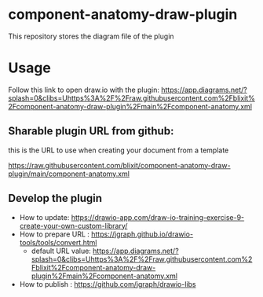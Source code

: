 # component-anatomy-draw-plugin

This repository stores the diagram file of the plugin

# Usage

Follow this link to open draw.io with the plugin: https://app.diagrams.net/?splash=0&clibs=Uhttps%3A%2F%2Fraw.githubusercontent.com%2Fblixit%2Fcomponent-anatomy-draw-plugin%2Fmain%2Fcomponent-anatomy.xml

## Sharable plugin URL from github:

this is the URL to use when creating your document from a template

https://raw.githubusercontent.com/blixit/component-anatomy-draw-plugin/main/component-anatomy.xml

## Develop the plugin

- How to update: https://drawio-app.com/draw-io-training-exercise-9-create-your-own-custom-library/
- How to prepare URL : https://jgraph.github.io/drawio-tools/tools/convert.html
  - default URL value: https://app.diagrams.net/?splash=0&clibs=Uhttps%3A%2F%2Fraw.githubusercontent.com%2Fblixit%2Fcomponent-anatomy-draw-plugin%2Fmain%2Fcomponent-anatomy.xml
- How to publish : https://github.com/jgraph/drawio-libs
